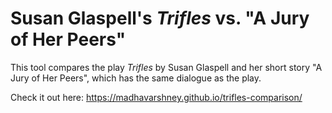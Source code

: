# Susan Glaspell's _Trifles_ vs. "A Jury of Her Peers"

This tool compares the play _Trifles_ by Susan Glaspell and her short story "A Jury of Her Peers", which has the same dialogue as the play.

Check it out here: https://madhavarshney.github.io/trifles-comparison/
